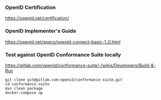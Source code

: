 
### OpenID Certification

https://openid.net/certification/

### OpenID Implementer's Guide

https://openid.net/specs/openid-connect-basic-1_0.html

### Test against OpenID Conformance Suite locally

https://gitlab.com/openid/conformance-suite/-/wikis/Developers/Build-&-Run

```
git clone git@gitlab.com:openid/conformance-suite.git
cd conformance-suite
mvn clean package
docker-compose up
```
